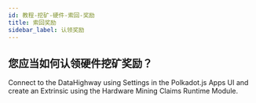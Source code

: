 ```yaml
---
id: 教程-挖矿-硬件-索回-奖励
title: 索回奖励
sidebar_label: 认领奖励
---
```


## 您应当如何认领硬件挖矿奖励？

Connect to the DataHighway using Settings in the Polkadot.js Apps UI and create an Extrinsic using the Hardware Mining Claims Runtime Module.
